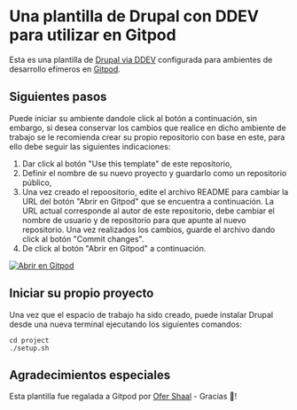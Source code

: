 # Una plantilla de Drupal con DDEV para utilizar en Gitpod

Esta es una plantilla de [Drupal via DDEV](https://github.com/drud/ddev) configurada para ambientes de desarrollo efímeros en [Gitpod](https://www.gitpod.io/).

## Siguientes pasos

Puede iniciar su ambiente dandole click al botón a continuación, sin embargo, si desea conservar los cambios que realice en dicho ambiente de trabajo se le recomienda crear su propio repositorio con base en este, para ello debe seguir las siguientes indicaciones:

1. Dar click al botón "Use this template" de este repositorio, 
2. Definir el nombre de su nuevo proyecto y guardarlo como un repositorio público,
3. Una vez creado el repoositorio, edite el archivo README para cambiar la URL del botón "Abrir en Gitpod" que se encuentra a continuación. La URL actual corresponde al autor de este repositorio, debe cambiar el nombre de usuario y de repositorio para que apunte al nuevo repositorio. Una vez realizados los cambios, guarde el archivo dando click al botón "Commit changes".
4. De click al botón "Abrir en Gitpod" a continuación.

[![Abrir en Gitpod](https://gitpod.io/button/open-in-gitpod.svg)](https://gitpod.io/#[https://github.com/cbas09/Sebastian)

## Iniciar su propio proyecto

Una vez que el espacio de trabajo ha sido creado, puede instalar Drupal desde una nueva terminal ejecutando los siguientes comandos:

```
cd project
./setup.sh
```

## Agradecimientos especiales

Esta plantilla fue regalada a Gitpod por [Ofer Shaal](https://github.com/shaal) - Gracias 🙏!
